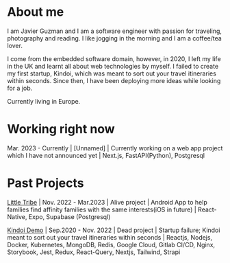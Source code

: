 # About me

I am Javier Guzman and I am a software engineer with passion for traveling, photography and reading. I like jogging in the morning and I am a coffee/tea lover.

I come from the embedded software domain, however, in 2020, I left my life in the UK and learnt all about web technologies by myself. I failed to create my first startup, Kindoi, which was meant to sort out your travel itineraries within seconds. Since then, I have been deploying more ideas while looking for a job.

Currently living in Europe.

# Working right now

Mar. 2023 - Currently | [Unnamed] | Currently working on a web app project which I have not announced yet | Next.js, FastAPI(Python), Postgresql

# Past Projects

[Little Tribe](https://www.littletribe.app) | Nov. 2022 - Mar.2023 | Alive project | Android App to help families find affinity families with the same interests(iOS in future) | React-Native, Expo, Supabase (Postgresql)

[Kindoi Demo](https://www.youtube.com/watch?v=GEFlbBDr_Rw) | Sep.2020 - Nov. 2022 | Dead project | Startup failure; Kindoi meant to sort out your travel itineraries within seconds | Reactjs, Nodejs, Docker, Kubernetes, MongoDB, Redis, Google Cloud, Gitlab CI/CD, Nginx, Storybook, Jest, Redux, React-Query, Nextjs, Tailwind, Strapi
